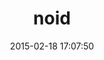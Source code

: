 ---
layout: post
title:  "noid"
repo:   "microservices/noid"
date:   2015-02-18 17:07:50
gemurl: http://github.com/microservices/noid
---